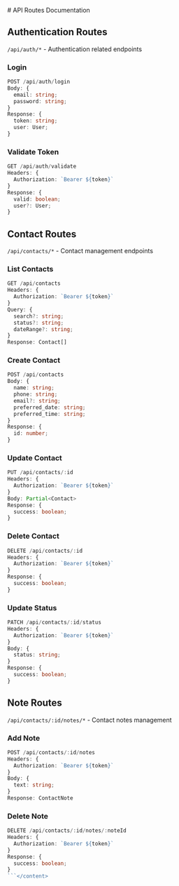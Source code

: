 <content># API Routes Documentation

## Authentication Routes
`/api/auth/*` - Authentication related endpoints

### Login
```typescript
POST /api/auth/login
Body: {
  email: string;
  password: string;
}
Response: {
  token: string;
  user: User;
}
```

### Validate Token
```typescript
GET /api/auth/validate
Headers: {
  Authorization: `Bearer ${token}`
}
Response: {
  valid: boolean;
  user?: User;
}
```

## Contact Routes
`/api/contacts/*` - Contact management endpoints

### List Contacts
```typescript
GET /api/contacts
Headers: {
  Authorization: `Bearer ${token}`
}
Query: {
  search?: string;
  status?: string;
  dateRange?: string;
}
Response: Contact[]
```

### Create Contact
```typescript
POST /api/contacts
Body: {
  name: string;
  phone: string;
  email?: string;
  preferred_date: string;
  preferred_time: string;
}
Response: {
  id: number;
}
```

### Update Contact
```typescript
PUT /api/contacts/:id
Headers: {
  Authorization: `Bearer ${token}`
}
Body: Partial<Contact>
Response: {
  success: boolean;
}
```

### Delete Contact
```typescript
DELETE /api/contacts/:id
Headers: {
  Authorization: `Bearer ${token}`
}
Response: {
  success: boolean;
}
```

### Update Status
```typescript
PATCH /api/contacts/:id/status
Headers: {
  Authorization: `Bearer ${token}`
}
Body: {
  status: string;
}
Response: {
  success: boolean;
}
```

## Note Routes
`/api/contacts/:id/notes/*` - Contact notes management

### Add Note
```typescript
POST /api/contacts/:id/notes
Headers: {
  Authorization: `Bearer ${token}`
}
Body: {
  text: string;
}
Response: ContactNote
```

### Delete Note
```typescript
DELETE /api/contacts/:id/notes/:noteId
Headers: {
  Authorization: `Bearer ${token}`
}
Response: {
  success: boolean;
}
```</content>